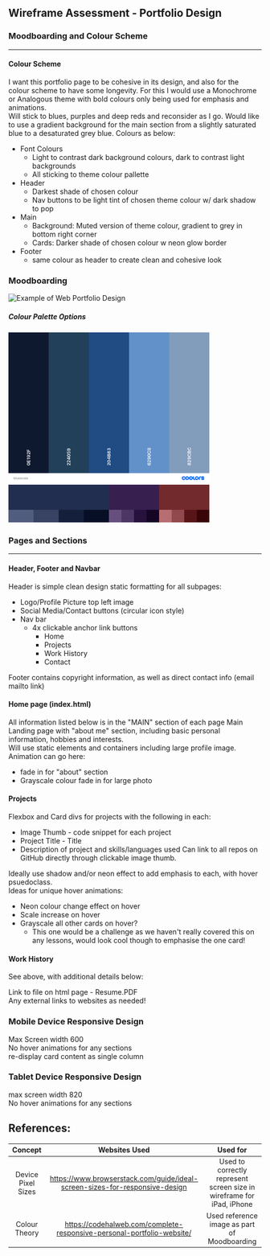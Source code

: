 ## Wireframe Assessment - Portfolio Design

### Moodboarding and Colour Scheme
___
#### Colour Scheme
I want this portfolio page to be cohesive in its design, and also for the colour scheme to have some longevity. For this I would use a Monochrome or Analogous theme with bold colours only being used for emphasis and animations.  
Will stick to blues, purples and deep reds and reconsider as I go. Would like to use a gradient background for the main section from a slightly saturated blue to a desaturated grey blue.
Colours as below:
- Font Colours
    - Light to contrast dark background colours, dark to contrast light backgrounds
    - All sticking to theme colour pallette
- Header 
    - Darkest shade of chosen colour
    - Nav buttons to be light tint of chosen theme colour w/ dark shadow to pop
- Main
    - Background: Muted version of theme colour, gradient to grey in bottom right corner
    - Cards: Darker shade of chosen colour w neon glow border
- Footer
    - same colour as header to create clean and cohesive look

### Moodboarding
<img src="https://codehalweb.com/wp-content/uploads/2023/05/thumbnail-12-741x486.jpg" alt="Example of Web Portfolio Design" width="400px">

##### Colour Palette Options
<img src="./assets/bluescale.png" alt="Colour Palette for Monochrome Blue Design Theme" width="400px">
<img src="./assets/BRP Colour Scale.png" alt="Colour Palette for Blue Purple Red Design Theme" width="400px">

### Pages and Sections
___
#### Header, Footer and Navbar
Header is simple clean design static formatting for all subpages:
- Logo/Profile Picture top left image
- Social Media/Contact buttons (circular icon style)
- Nav bar 
    - 4x clickable anchor link buttons
        - Home
        - Projects
        - Work History
        - Contact  

Footer contains copyright information, as well as direct contact info (email mailto link)

#### Home page (index.html) 
 All information listed below is in the "MAIN" section of each page
Main
Landing page with "about me" section, including basic personal information, hobbies and interests.  
Will use static elements and containers including large profile image. 
Animation can go here: 
- fade in for "about" section 
- Grayscale colour fade in for large photo

#### Projects
Flexbox and Card divs for projects with the following in each:
- Image Thumb - code snippet for each project
- Project Title - Title 
- Description of project and skills/languages used
Can link to all repos on GitHub directly through clickable image thumb.

Ideally use shadow and/or neon effect to add emphasis to each, with hover psuedoclass.  
Ideas for unique hover animations:
- Neon colour change effect on hover
- Scale increase on hover
- Grayscale all other cards on hover? 
	- This one would be a challenge as we haven't really covered this on any lessons, would look cool though to emphasise the one card!

#### Work History
See above, with additional details below:

Link to file on html page - Resume.PDF  
Any external links to websites as needed!

### Mobile Device Responsive Design
Max Screen width 600  
No hover animations for any sections  
re-display card content as single column


### Tablet Device Responsive Design
max screen width 820  
No hover animations for any sections  



## References: 
|Concept|Websites Used| Used for |
|:---:|:---:|:-----:|
|Device Pixel Sizes|https://www.browserstack.com/guide/ideal-screen-sizes-for-responsive-design | Used to correctly represent screen size in wireframe for iPad, iPhone|
|Colour Theory| https://codehalweb.com/complete-responsive-personal-portfolio-website/ | Used reference image as part of Moodboarding